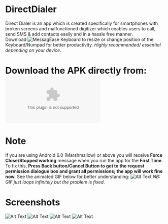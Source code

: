 # DirectDialer
Direct Dialer is an app which is created specifically for smartphones with broken screens and malfunctioned digitizer which enables users to call, send SMS &amp; add contacts easily and in a hassle free manner.  
Download ![MessagEase Keyboard](https://play.google.com/store/apps/details?id=com.exideas.mekb&hl=en) to resize or change position of the Keyboard/Numpad for better productivity. *Highly recommended/ essential depending on your device.*
# Download the APK directly from: ![HERE](https://github.com/NinjaGaurav/DirectDialer/raw/master/app/build/outputs/apk/app-debug.apk)
    
# Note 
If you are using Android 6.0 (Marshmallow) or above you will receive **Force Close/Stopped working** message when you run the app for the **First Time**. To fix this, **Press Back button/Cancel Button to get to the request permission dialogue box and grant all permissions; the app will work fine now.** See the animated GIF below for better understanding:
![Alt Text](https://github.com/NinjaGaurav/DirectDialer/blob/master/HowToFixFC.gif)
*NB: GIF just loops infinitely but the problem is fixed.*
# Screenshots

![Alt Text](https://github.com/NinjaGaurav/DirectDialer/blob/master/screenshots/2.jpeg)
![Alt Text](https://github.com/NinjaGaurav/DirectDialer/blob/master/screenshots/3.jpeg)
![Alt Text](https://github.com/NinjaGaurav/DirectDialer/blob/master/screenshots/4.jpeg)
![Alt Text](https://github.com/NinjaGaurav/DirectDialer/blob/master/screenshots/5.jpeg)

